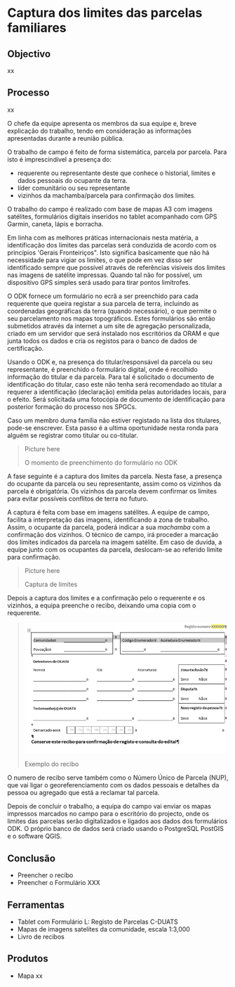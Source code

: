 # Captura dos limites das parcelas familiares

## Objectivo

xx

## Processo

xx

O chefe da equipe apresenta os membros da sua equipe e, breve explicação do trabalho, tendo em consideração as informações apresentadas durante a reunião pública.

O trabalho de campo é feito de forma sistemática, parcela por parcela. Para isto é imprescindível a presença do:

* requerente ou representante deste que conhece o historial, limites e dados pessoais do ocupante da terra.
* líder comunitário ou seu representante
* vizinhos da machamba/parcela para confirmação dos limites.

O trabalho do campo é realizado com base de mapas A3 com imagens satélites, formulários digitais inseridos no tablet acompanhado com GPS Garmin, caneta, lápis e borracha.

Em linha com as melhores práticas internacionais nesta matéria, a identificação dos limites das parcelas será conduzida de acordo com os princípios 'Gerais Fronteiriços". Isto significa basicamente que não há necessidade para vigiar os limites, o que pode em vez disso ser identificado sempre que possível através de referências visíveis dos limites nas imagens de satélite impressas. Quando tal não for possível, um dispositivo GPS simples será usado para tirar pontos limítrofes.

O ODK fornece um formulário no ecrã a ser preenchido para cada requerente que queira registar a sua parcela de terra, incluindo as coordenadas geográficas da terra \(quando necessário\), o que permite o seu parcelamento nos mapas topográficos. Estes formulários são então submetidos através da internet a um site de agregação personalizada, criado em um servidor que será instalado nos escritórios da ORAM e que junta todos os dados e cria os registos para o banco de dados de certificação.

Usando o ODK e, na presença do titular/responsável da parcela ou seu representante, é preenchido o formulário digital, onde é recolhido informação do titular e da parcela. Para tal é solicitado o documento de identificação do titular, caso este não tenha será recomendado ao titular a requerer a identificação \(declaração\) emitida pelas autoridades locais, para o efeito. Será solicitada uma fotocópia de documento de identificação para posterior formação do processo nos SPGCs.

Caso um membro duma família não estiver registado na lista dos titulares, pode-se enscrever. Esta passo é a ultima oportunidade nesta ronda para alguém se registrar como titular ou co-titular.

> Picture here
>
> O momento de preenchimento do formulário no ODK

A fase seguinte é a captura dos limites da parcela. Nesta fase, a presença do ocupante da parcela ou seu representante, assim como os vizinhos da parcela é obrigatória. Os vizinhos da parcela devem confirmar os limites para evitar possíveis conflitos de terra no futuro.

A captura é feita com base em imagens satélites. A equipe de campo, facilita a interpretação das imagens, identificando a zona de trabalho. Assim, o ocupante da parcela, poderá indicar a sua _machamba_ com a confirmação dos vizinhos. O técnico de campo, irá proceder a marcação dos limites indicados da parcela na imagem satélite. Em caso de duvida, a equipe junto com os ocupantes da parcela, deslocam-se ao referido limite para confirmação.

> Picture here
>
> Captura de limites

Depois a captura dos limites e a confirmação pelo o requerente e os vizinhos, a equipa preenche o recibo, deixando uma copia com o requerente.

> ![](/assets/recibo.png)
>
> Exemplo do recibo

O numero de recibo serve também como o Número Único de Parcela \(NUP\), que vai ligar o georeferenciamento com os dados pessoais e detalhes da pessoa ou agregado que está a reclamar tal parcela.

Depois de concluir o trabalho, a equipa do campo vai enviar os mapas impressos marcados no campo para o escritório do projecto, onde os limites das parcelas serão digitalizados e ligados aos dados dos formulários ODK. O próprio banco de dados será criado usando o PostgreSQL PostGIS e o software QGIS.

## Conclusão

* Preencher o recibo
* Preencher o Formulário XXX

## Ferramentas

* Tablet com Formulário L: Registo de Parcelas C-DUATS
* Mapas de imagens satelites da comunidade, escala 1:3,000
* Livro de recibos

## Produtos

* Mapa xx



